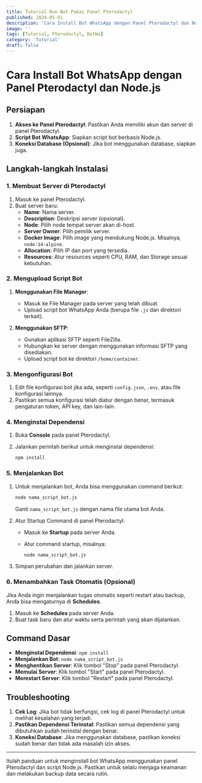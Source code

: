 ```yaml
---
title: Tutorial Run Bot Pakai Panel Pterodactyl
published: 2024-05-01
description: 'Cara Install Bot WhatsApp dengan Panel Pterodactyl dan Node.js'
image: ''
tags: [Tutorial, Pterodactyl, BotWa]
category: 'Tutorial'
draft: false 
---
```


# Cara Install Bot WhatsApp dengan Panel Pterodactyl dan Node.js

## Persiapan

1. **Akses ke Panel Pterodactyl**: Pastikan Anda memiliki akun dan server di panel Pterodactyl.
2. **Script Bot WhatsApp**: Siapkan script bot berbasis Node.js.
3. **Koneksi Database (Opsional)**: Jika bot menggunakan database, siapkan juga.

## Langkah-langkah Instalasi

### 1. Membuat Server di Pterodactyl

1. Masuk ke panel Pterodactyl.
2. Buat server baru:
   - **Name**: Nama server.
   - **Description**: Deskripsi server (opsional).
   - **Node**: Pilih node tempat server akan di-host.
   - **Server Owner**: Pilih pemilik server.
   - **Docker Image**: Pilih image yang mendukung Node.js. Misalnya, `node:14-alpine`.
   - **Allocation**: Pilih IP dan port yang tersedia.
   - **Resources**: Atur resources seperti CPU, RAM, dan Storage sesuai kebutuhan.

### 2. Mengupload Script Bot

1. **Menggunakan File Manager**:
   - Masuk ke File Manager pada server yang telah dibuat.
   - Upload script bot WhatsApp Anda (berupa file `.js` dan direktori terkait).

2. **Menggunakan SFTP**:
   - Gunakan aplikasi SFTP seperti FileZilla.
   - Hubungkan ke server dengan menggunakan informasi SFTP yang disediakan.
   - Upload script bot ke direktori `/home/container`.

### 3. Mengonfigurasi Bot

1. Edit file konfigurasi bot jika ada, seperti `config.json`, `.env`, atau file konfigurasi lainnya.
2. Pastikan semua konfigurasi telah diatur dengan benar, termasuk pengaturan token, API key, dan lain-lain.

### 4. Menginstal Dependensi

1. Buka **Console** pada panel Pterodactyl.
2. Jalankan perintah berikut untuk menginstal dependensi:

   ```bash
   npm install
   ```

### 5. Menjalankan Bot

1. Untuk menjalankan bot, Anda bisa menggunakan command berikut:

   ```bash
   node nama_script_bot.js
   ```

   Ganti `nama_script_bot.js` dengan nama file utama bot Anda.

2. Atur Startup Command di panel Pterodactyl:

   - Masuk ke **Startup** pada server Anda.
   - Atur command startup, misalnya:

     ```bash
     node nama_script_bot.js
     ```

3. Simpan perubahan dan jalankan server.

### 6. Menambahkan Task Otomatis (Opsional)

Jika Anda ingin menjalankan tugas otomatis seperti restart atau backup, Anda bisa mengaturnya di **Schedules**.

1. Masuk ke **Schedules** pada server Anda.
2. Buat task baru dan atur waktu serta perintah yang akan dijalankan.

## Command Dasar

- **Menginstal Dependensi**: `npm install`
- **Menjalankan Bot**: `node nama_script_bot.js`
- **Menghentikan Server**: Klik tombol "Stop" pada panel Pterodactyl.
- **Memulai Server**: Klik tombol "Start" pada panel Pterodactyl.
- **Merestart Server**: Klik tombol "Restart" pada panel Pterodactyl.

## Troubleshooting

1. **Cek Log**: Jika bot tidak berfungsi, cek log di panel Pterodactyl untuk melihat kesalahan yang terjadi.
2. **Pastikan Dependensi Terinstal**: Pastikan semua dependensi yang dibutuhkan sudah terinstal dengan benar.
3. **Koneksi Database**: Jika menggunakan database, pastikan koneksi sudah benar dan tidak ada masalah izin akses.

---

Itulah panduan untuk menginstall bot WhatsApp menggunakan panel Pterodactyl dan script Node.js. Pastikan untuk selalu menjaga keamanan dan melakukan backup data secara rutin.

